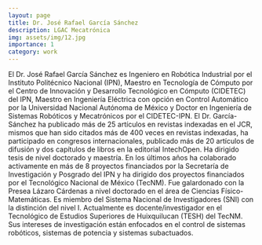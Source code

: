 ```yaml
---
layout: page
title: Dr. José Rafael García Sánchez
description: LGAC Mecatrónica
img: assets/img/12.jpg
importance: 1
category: work
---
```


El Dr. José Rafael García Sánchez es Ingeniero en Robótica Industrial por el Instituto Politécnico Nacional (IPN), Maestro en Tecnología de Cómputo por el Centro de Innovación y Desarrollo Tecnológico en Cómputo (CIDETEC) del IPN, Maestro en Ingeniería Eléctrica con opción en Control Automático por la Universidad Nacional Autónoma de México y Doctor en Ingeniería de Sistemas Robóticos y Mecatrónicos por el CIDETEC-IPN. El Dr. García-Sánchez ha publicado más de 25 artículos en revistas indexadas en el JCR, mismos que han sido citados más de 400 veces en revistas indexadas, ha participado en congresos internacionales, publicado más de 20 artículos de difusión y dos capítulos de libros en la editorial IntechOpen. Ha dirigido tesis de nivel doctorado y maestría. En los últimos años ha colaborado activamente en más de 8 proyectos financiados por la Secretaría de Investigación y Posgrado del IPN y ha dirigido dos proyectos financiados por el Tecnológico Nacional de México (TecNM). Fue galardonado con la Presea Lázaro Cárdenas a nivel doctorado en el área de Ciencias Físico-Matemáticas. Es miembro del Sistema Nacional de Investigadores (SNI) con la distinción del nivel I. Actualmente es docente/investigador en el Tecnológico de Estudios Superiores de Huixquilucan (TESH) del TecNM. Sus intereses de investigación están enfocados en el control de sistemas robóticos, sistemas de potencia y sistemas subactuados.